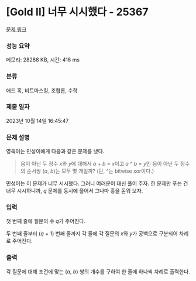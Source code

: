 # [Gold II] 너무 시시했다 - 25367 

[문제 링크](https://www.acmicpc.net/problem/25367) 

### 성능 요약

메모리: 28288 KB, 시간: 416 ms

### 분류

애드 혹, 비트마스킹, 조합론, 수학

### 제출 일자

2023년 10월 14일 16:45:47

### 문제 설명

<p>영욱이는 민성이에게 다음과 같은 문제를 냈다.</p>

<blockquote>
<p>음이 아닌 두 정수 <i>x</i>와 <i>y</i>에 대해서 <em>a </em>+ <em>b </em>= <em>x</em>이고 <em>a </em>^ <em>b </em>= <em>y</em>인 음이 아닌 두 정수의 순서쌍 (<em>a</em>,<em> b</em>)는 모두 몇 개일까? (단, ^는 bitwise xor이다.)</p>
</blockquote>

<p>민성이는 이 문제가 너무 시시했다. 그러니 여러분이 대신 풀어 주자. 한 문제만 푸는 건 너무 시시하니까, <em>q</em> 문제를 동시에 풀어서 그나마 흥을 돋워 보자.</p>

### 입력 

 <p>첫 번째 줄에 질문의 수 <em>q</em>가 주어진다.</p>

<p>두 번째 줄부터 (<em>q</em> + 1) 번째 줄까지 각 줄에 각 질문의 <em>x</em>와 <em>y</em>가 공백으로 구분되어 차례로 주어진다.</p>

### 출력 

 <p>각 질문에 대해 조건에 맞는 (<em>a</em>, <em>b</em>)<em> </em>쌍의 개수를 구하여 한 줄에 하나씩 차례로 출력한다.</p>


